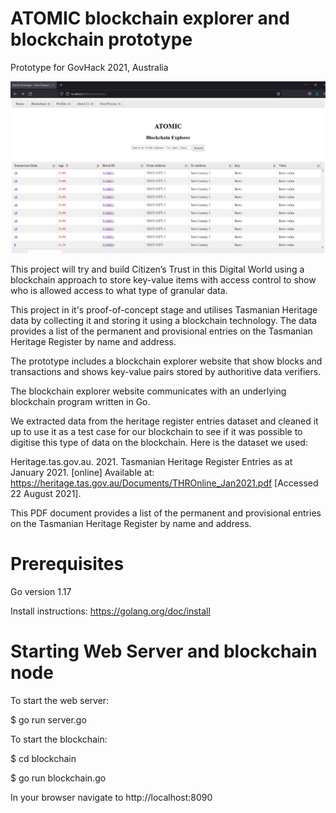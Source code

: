 # ATOMIC blockchain explorer and blockchain prototype
Prototype for GovHack 2021, Australia

![alt text](screenhot-explorer.png "Screenshot of blockchain explorer")

This project will try and build Citizen’s Trust in this Digital World 
using a blockchain approach to store key-value items with access control
to show who is allowed access to what type of granular data.

This project in it's proof-of-concept stage and utilises Tasmanian Heritage data by collecting it and storing it 
using a blockchain technology. 
The data provides a list of the permanent and provisional entries on the Tasmanian Heritage Register by name and address.

The prototype includes a blockchain explorer website that show blocks and transactions and shows key-value pairs 
stored by authoritive data verifiers.

The blockchain explorer website communicates with an underlying blockchain program written in Go.



We extracted data from the heritage register entries dataset and cleaned it up to use it 
as a test case for our blockchain to see if it was possible to digitise this type of data on the blockchain.
Here is the dataset we used: 

Heritage.tas.gov.au. 2021. Tasmanian Heritage Register Entries as at January 2021. [online] Available at: <https://heritage.tas.gov.au/Documents/THROnline_Jan2021.pdf> [Accessed 22 August 2021].

This PDF document provides a list of the permanent and provisional entries on the Tasmanian Heritage Register by name and address. 

# Prerequisites 

Go version 1.17

Install instructions: https://golang.org/doc/install

# Starting Web Server and blockchain node

To start the web server:

$ go run server.go


To start the blockchain:

$ cd blockchain

$ go run blockchain.go


In your browser navigate to http://localhost:8090
